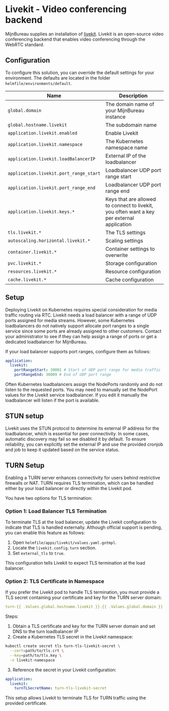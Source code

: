 # Livekit - Video conferencing backend

MijnBureau supplies an installation of [livekit](https://livekit.io/). Livekit is an open-source video conferencing backend that enables video conferencing through the WebRTC standard.

## Configuration

To configure this solution, you can override the default settings for your environment. The defaults are
located in the folder `helmfile/environments/default`.

| Name                                   | Description                                                                                |
| -------------------------------------- | ------------------------------------------------------------------------------------------ |
| `global.domain`                        | The domain name of your MijnBureau instance                                                |
| `global.hostname.livekit`              | The subdomain name                                                                         |
| `application.livekit.enabled`          | Enable Livekit                                                                             |
| `application.livekit.namespace`        | The Kubernetes namespace name                                                              |
| `application.livekit.loadBalancerIP`   | External IP of the loadbalancer                                                            |
| `application.livekit.port_range_start` | Loadbalancer UDP port range start                                                          |
| `application.livekit.port_range_end`   | Loadbalancer UDP port range end                                                            |
| `application.livekit.keys.*`           | Keys that are allowed to connect to livekit, you often want a key per external application |
| `tls.livekit.*`                        | The TLS settings                                                                           |
| `autoscaling.horizontal.livekit.*`     | Scaling settings                                                                           |
| `container.livekit.*`                  | Container settings to overwrite                                                            |
| `pvc.livekit.*`                        | Storage configuration                                                                      |
| `resources.livekit.*`                  | Resource configuration                                                                     |
| `cache.livekit.*`                      | Cache configuration                                                                        |

## Setup

Deploying Livekit on Kubernetes requires special consideration for media traffic routing via RTC. Livekit needs a load balancer with a range of UDP ports assigned for media streams. However, some Kubernetes loadbalancers do not natively support allocate port ranges to a single service since some ports are already assigned to other customers. Contact your administrator to see if they can help assign a range of ports or get a dedicated loadbalancer for MijnBureau.

If your load balancer supports port ranges, configure them as follows:

```yaml
application:
  livekit:
    portRangeStart: 30001 # Start of UDP port range for media traffic
    portRangeEnd: 30009 # End of UDP port range
```

Often Kubernetes loadbalancers assign the NodePorts randomly and do not listen to the requested ports. You may need to manually set the NodePort values for the Livekit service loadbalancer. If you edit it manually the loadbalancer will listen if the port is available.

## STUN setup

Livekit uses the STUN protocol to determine its external IP address for the loadbalancer, which is essential for peer connectivity. In some cases, automatic discovery may fail so we disabled it by default. To ensure reliability, you can explicitly set the external IP and use the provided cronjob and job to keep it updated based on the service status.

## TURN Setup

Enabling a TURN server enhances connectivity for users behind restrictive firewalls or NAT. TURN requires TLS termination, which can be handled either by your load balancer or directly within the Livekit pod.

You have two options for TLS termination:

### Option 1: Load Balancer TLS Termination

To terminate TLS at the load balancer, update the Livekit configuration to indicate that TLS is handled externally. Although official support is pending, you can enable this feature as follows:

1. Open `helmfile/apps/livekit/values.yaml.gotmpl`.
2. Locate the `livekit.config.turn` section.
3. Set `external_tls` to `true`.

This configuration tells Livekit to expect TLS termination at the load balancer.

### Option 2: TLS Certificate in Namespace

If you prefer the Livekit pod to handle TLS termination, you must provide a TLS secret containing your certificate and key for the TURN server domain:

```yaml
turn-{{ .Values.global.hostname.livekit }}.{{ .Values.global.domain }}
```

Steps:

1. Obtain a TLS certificate and key for the TURN server domain and set DNS to the turn loadbalancer IP
2. Create a Kubernetes TLS secret in the Livekit namespace:

```bash
kubectl create secret tls turn-tls-livekit-secret \
  --cert=path/to/tls.crt \
  --key=path/to/tls.key \
  -n livekit-namespace
```

3. Reference the secret in your Livekit configuration:

```yaml
application:
  livekit:
    turnTLSecretName: turn-tls-livekit-secret
```

This setup allows Livekit to terminate TLS for TURN traffic using the provided certificate.
